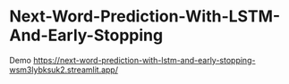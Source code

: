# Next-Word-Prediction-With-LSTM-And-Early-Stopping
Demo https://next-word-prediction-with-lstm-and-early-stopping-wsm3lybksuk2.streamlit.app/
